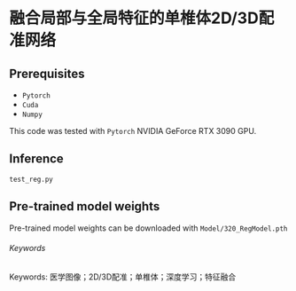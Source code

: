 # 融合局部与全局特征的单椎体2D/3D配准网络
## Prerequisites
- `Pytorch `
- `Cuda`
- `Numpy`

This code was tested with `Pytorch` NVIDIA GeForce RTX 3090 GPU.

## Inference
`test_reg.py`

## Pre-trained model weights
Pre-trained model weights can be downloaded with  `Model/320_RegModel.pth`

###### Keywords
Keywords: 医学图像；2D/3D配准；单椎体；深度学习；特征融合


